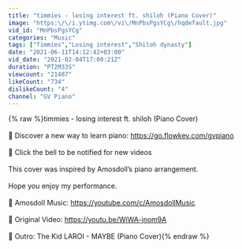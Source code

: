 ```yaml
---
title: "timmies - losing interest ft. shiloh (Piano Cover)"
image: "https:\/\/i.ytimg.com\/vi\/MnPbsPgsYCg\/hqdefault.jpg"
vid_id: "MnPbsPgsYCg"
categories: "Music"
tags: ["Timmies","Losing interest","Shiloh dynasty"]
date: "2021-06-11T14:12:42+03:00"
vid_date: "2021-02-04T17:00:21Z"
duration: "PT2M33S"
viewcount: "21487"
likeCount: "734"
dislikeCount: "4"
channel: "GV Piano"
---
```

{% raw %}timmies - losing interest ft. shiloh (Piano Cover)<br /><br />🌟 Discover a new way to learn piano: <a rel="nofollow" target="blank" href="https://go.flowkey.com/gvpiano">https://go.flowkey.com/gvpiano</a><br /><br />🔔 Click the bell to be notified for new videos<br /><br />This cover was inspired by Amosdoll’s piano arrangement. <br /><br />Hope you enjoy my performance.<br /><br />🎵 Amosdoll Music: <a rel="nofollow" target="blank" href="https://youtube.com/c/AmosdollMusic">https://youtube.com/c/AmosdollMusic</a><br /><br />🎵 Original Video: <a rel="nofollow" target="blank" href="https://youtu.be/WiWA-jnom9A">https://youtu.be/WiWA-jnom9A</a><br /><br />🎵 Outro: The Kid LAROI - MAYBE (Piano Cover){% endraw %}
